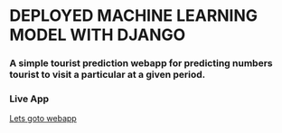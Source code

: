 # DEPLOYED MACHINE LEARNING  MODEL WITH DJANGO
### A simple tourist prediction webapp for predicting numbers tourist to visit a particular at a given period.
### Live App
[Lets goto webapp](https://touristpredapp.herokuapp.com/)
